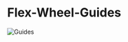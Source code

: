 # Flex-Wheel-Guides

![Guides](https://user-images.githubusercontent.com/59268412/116841700-fbf5a500-aba7-11eb-9ced-fcbc3cf3ff93.png)
